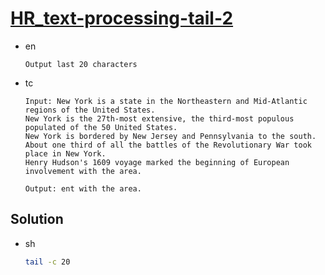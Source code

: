 # [HR_text-processing-tail-2](https://www.hackerrank.com/challenges/text-processing-tail-2)

* en

  ```en
  Output last 20 characters
  ```

* tc

  ```tc
  Input: New York is a state in the Northeastern and Mid-Atlantic regions of the United States.
  New York is the 27th-most extensive, the third-most populous populated of the 50 United States.
  New York is bordered by New Jersey and Pennsylvania to the south.
  About one third of all the battles of the Revolutionary War took place in New York.
  Henry Hudson's 1609 voyage marked the beginning of European involvement with the area.

  Output: ent with the area.

  ```

## Solution

* sh

  ```sh
  tail -c 20
  ```
